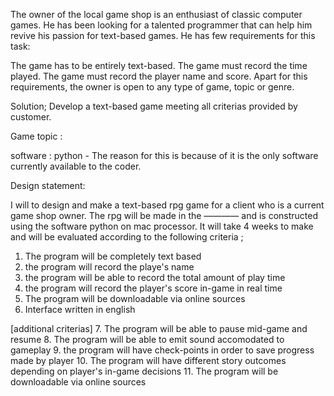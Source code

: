The owner of the local game shop is an enthusiast of classic computer games. He has been looking for a talented programmer that can help him revive his passion for text-based games. He has few requirements for this task:

The game has to be entirely text-based.
The game must record the time played.
The game must record the player name and score.
Apart for this requirements, the owner is open to any type of game, topic or genre.

Solution; 
Develop a text-based game meeting all criterias provided by customer.

Game topic :


software : python - The reason for this is because of it is the only software currently available to the coder.

Design statement:

I will to design and make a text-based rpg game for a client who is a current game shop owner. 
The rpg will be made in the ———— and is constructed using the software python on mac processor. 
It will take  4 weeks to make and will be evaluated according to the following criteria ;

 1. The program will be completely text based
 2. the program will record the playe's name
 3. the program will be able to record the total amount of play time
 4. the program will record the player's score in-game in real time
 5. The program will be downloadable via online sources
 6. Interface written in english
 
 [additional criterias]
 7. The program will be able to pause mid-game and resume
 8. The program will be able to emit sound accomodated to gameplay
 9. the program will have check-points in order to save progress made by player
 10. The program will have different story outcomes depending on player's in-game decisions
 11. The program will be downloadable via online sources
 
 
